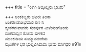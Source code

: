 +++
title = "೦೯೧ ಅಙ್ಕಕಿಬ್ಬರು ಭಟರು"

+++
ಅಂಕಕಿಬ್ಬರು ಭಟರು ತಿಲಕಾ  
ಲಂಕರಣಶೋಭೆಯಲಿ ರಣ ನಿ  
ಶ್ಶಂಕರನುವಾದರು ಸುಕರ್ಪುರ ವೀಳೆಯಂಗೊಂಡು  
ಬಿಂಕದುಬ್ಬಿನ ರೋಮ ಪುಳಕದ  
ಮುಂಕುಡಿಯ ಸುಮ್ಮಾನದಂಕೆಯ  
ಝಂಕೆಗಳ ಭರ ಭುಲ್ಲವಿಸಿದುದು ಭೀಮ ಮಾಗಧರ     ॥91॥